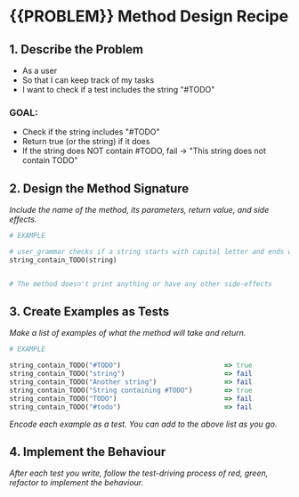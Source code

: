 # {{PROBLEM}} Method Design Recipe

## 1. Describe the Problem

- As a user
- So that I can keep track of my tasks
- I want to check if a test includes the string "#TODO"

### GOAL:
- Check if the string includes "#TODO"
- Return true (or the string) if it does
- If the string does NOT contain #TODO, fail -> "This string does not contain TODO"

## 2. Design the Method Signature

_Include the name of the method, its parameters, return value, and side effects._

```ruby
# EXAMPLE

# user_grammar checks if a string starts with capital letter and ends with a punctation mark
string_contain_TODO(string)


# The method doesn't print anything or have any other side-effects
```

## 3. Create Examples as Tests

_Make a list of examples of what the method will take and return._

```ruby
# EXAMPLE

string_contain_TODO("#TODO")                          => true 
string_contain_TODO("string")                         => fail
string_contain_TODO("Another string")                 => fail
string_contain_TODO("String containing #TODO")        => true
string_contain_TODO("TODO")                           => fail
string_contain_TODO("#todo")                          => fail

```

_Encode each example as a test. You can add to the above list as you go._

## 4. Implement the Behaviour

_After each test you write, follow the test-driving process of red, green, refactor to implement the behaviour._
